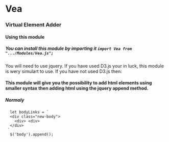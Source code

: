 # Vea
### Virtual Element Adder

#### Using this module
##### You can install this module by importing it ``` import Vea from ".../Modules/Vea.js"; ```
  You will need to use jquery.
  If you have used D3.js your in luck, this module is wery simulart to use.
  If you have not used D3.js then:
#### This module will give you the possibility to add html elements using smaller syntax then adding html using the jquery append method.
##### Normaly
  ```
    let bodyLinks = `
    <div class="new-body">
      <div> <div>
    </div>
   ` 
    $('body').append();
